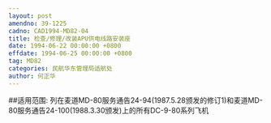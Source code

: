 ```yaml
---
layout: post
amendno: 39-1225
cadno: CAD1994-MD82-04
title: 检查/修理/改装APU供电线路安装座
date: 1994-06-22 00:00:00 +0800
effdate: 1994-06-25 00:00:00 +0800
tag: MD82
categories: 民航华东管理局适航处
author: 何正华
---
```


##适用范围:
列在麦道MD-80服务通告24-94(1987.5.28颁发的修订1)和麦道MD-80服务通告24-100(1988.3.30颁发)上的所有DC-9-80系列飞机

